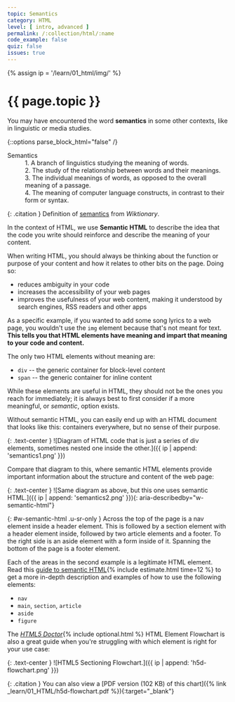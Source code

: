 ```yaml
---
topic: Semantics
category: HTML
level: [ intro, advanced ]
permalink: /:collection/html/:name
code_example: false
quiz: false
issues: true
---
```


{% assign ip = '/learn/01_html/img/' %}


# {{ page.topic }}

You may have encountered the word <b>semantics</b> in some other contexts, like in linguistic or media studies.

{::options parse_block_html="false" /}
<dl class="definition-quote">
  <dt>Semantics</dt>
  <dd>1. A branch of linguistics studying the meaning of words.</dd>
  <dd>2. The study of the relationship between words and their meanings.</dd>
  <dd>3. The individual meanings of words, as opposed to the overall meaning of a passage.</dd>
  <dd>4. The meaning of computer language constructs, in contrast to their form or syntax.</dd>
</dl>

{: .citation }
Definition of [semantics](https://en.wiktionary.org/wiki/semantics) from <cite>Wiktionary</cite>.

In the context of HTML, we use <b>Semantic HTML</b> to describe the idea that the code you write should reinforce and describe the meaning of your content.

When writing HTML, you should always be thinking about the function or purpose of your content and how it relates to other bits on the page. Doing so:

- reduces ambiguity in your code
- increases the accessibility of your web pages
- improves the usefulness of your web content, making it understood by search engines, RSS readers and other apps

As a specific example, if you wanted to add some song lyrics to a web page, you wouldn't use the `img` element because that's not meant for text. **This tells you that HTML elements have meaning and impart that meaning to your code and content.**

The only two HTML elements without meaning are:
- `div` -- the generic container for block-level content
- `span` -- the generic container for inline content

While these elements are useful in HTML, they should not be the ones you reach for immediately; it is always best to first consider if a more meaningful, or _semantic_, option exists.

Without semantic HTML, you can easily end up with an HTML document that looks like this: containers everywhere, but no sense of their purpose.

{: .text-center }
![Diagram of HTML code that is just a series of div elements, sometimes nested one inside the other.]({{ ip | append: 'semantics1.png' }})

Compare that diagram to this, where semantic HTML elements provide important information about the structure and content of the web page:

{: .text-center }
![Same diagram as above, but this one uses semantic HTML.]({{ ip | append: 'semantics2.png' }}){: aria-describedby="w-semantic-html"}

{: #w-semantic-html .u-sr-only }
Across the top of the page is a nav element inside a header element. This is followed by a section element with a header element inside, followed by two article elements and a footer. To the right side is an aside element with a form inside of it. Spanning the bottom of the page is a footer element.

Each of the areas in the second example is a legitimate HTML element. Read this [guide to semantic HTML](https://www.pluralsight.com/guides/semantic-html){% include estimate.html time=12 %} to get a more in-depth description and examples of how to use the following elements:
- `nav`
- `main`, `section`, `article`
- `aside`
- `figure`

The <cite>[HTML5 Doctor](http://html5doctor.com/)</cite>{% include optional.html %} HTML Element Flowchart is also a great guide when you're struggling with which element is right for your use case:

{: .text-center }
![HTML5 Sectioning Flowchart.]({{ ip | append: 'h5d-flowchart.png' }})

{: .citation }
You can also view a [PDF version (102 KB) of this chart]({% link _learn/01_HTML/h5d-flowchart.pdf %}){:target="_blank"}
